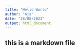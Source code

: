 ```yaml
---
title: "Hello World"
author: "Ajs"
date: "28/08/2023"
output: html_document
---
```

## this is a markdown file